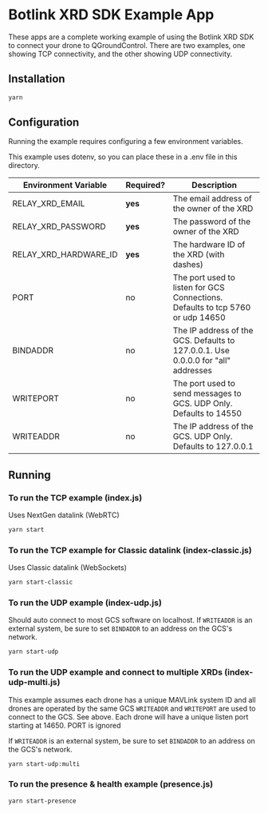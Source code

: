 # Botlink XRD SDK Example App

These apps are a complete working example of using the Botlink XRD SDK
to connect your drone to QGroundControl. There are two examples, one showing TCP
connectivity, and the other showing UDP connectivity.

## Installation

```bash
yarn
```

## Configuration

Running the example requires configuring a few environment variables.

This example uses dotenv, so you can place these in a .env file in this directory.

| Environment Variable  | Required? | Description                                                                       |
| --------------------- | --------- | --------------------------------------------------------------------------------- |
| RELAY_XRD_EMAIL       | **yes**   | The email address of the owner of the XRD                                         |
| RELAY_XRD_PASSWORD    | **yes**   | The password of the owner of the XRD                                              |
| RELAY_XRD_HARDWARE_ID | **yes**   | The hardware ID of the XRD (with dashes)                                          |
| PORT                  | no        | The port used to listen for GCS Connections. Defaults to tcp 5760 or udp 14650    |
| BINDADDR              | no        | The IP address of the GCS. Defaults to 127.0.0.1. Use 0.0.0.0 for "all" addresses |
| WRITEPORT             | no        | The port used to send messages to GCS. UDP Only. Defaults to 14550                |
| WRITEADDR             | no        | The IP address of the GCS. UDP Only. Defaults to 127.0.0.1                        |

## Running

### To run the TCP example (index.js)
Uses NextGen datalink (WebRTC)

```bash
yarn start
```

### To run the TCP example for Classic datalink (index-classic.js)
Uses Classic datalink (WebSockets)

```bash
yarn start-classic
```

### To run the UDP example (index-udp.js)

Should auto connect to most GCS software on localhost.
If `WRITEADDR` is an external system, be sure to set `BINDADDR` to an address on the GCS's network.

```bash
yarn start-udp
```

### To run the UDP example and connect to multiple XRDs (index-udp-multi.js)

This example assumes each drone has a unique MAVLink system ID and all drones are operated by the same GCS
`WRITEADDR` and `WRITEPORT` are used to connect to the GCS. See above.
Each drone will have a unique listen port starting at 14650. PORT is ignored

If `WRITEADDR` is an external system, be sure to set `BINDADDR` to an address on the GCS's network.

```bash
yarn start-udp:multi
```

### To run the presence & health example (presence.js)

```bash
yarn start-presence
```
